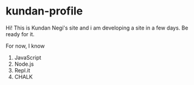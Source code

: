 # kundan-profile

Hi! This is Kundan Negi's site and i am developing a site in a few days. Be ready for it.

For now, I know 

1. JavaScript
1. Node.js
1. Repl.it
1. CHALK
 
